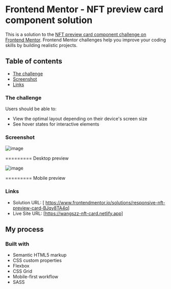 # Frontend Mentor - NFT preview card component solution

This is a solution to the [NFT preview card component challenge on Frontend Mentor](https://www.frontendmentor.io/challenges/nft-preview-card-component-SbdUL_w0U). Frontend Mentor challenges help you improve your coding skills by building realistic projects. 

## Table of contents

- [The challenge](#the-challenge)
- [Screenshot](#screenshot)
- [Links](#links)


### The challenge

Users should be able to:

- View the optimal layout depending on their device's screen size
- See hover states for interactive elements

### Screenshot

![image](./design/desktop.png)

========= Desktop preview

![image](./design/mobile.png)

========= Mobile preview

### Links

- Solution URL: [ https://www.frontendmentor.io/solutions/responsive-nft-preview-card-BJqy8TA4q]
- Live Site URL: [https://wangszz-nft-card.netlify.app]

## My process

### Built with

- Semantic HTML5 markup
- CSS custom properties
- Flexbox
- CSS Grid
- Mobile-first workflow
- SASS

